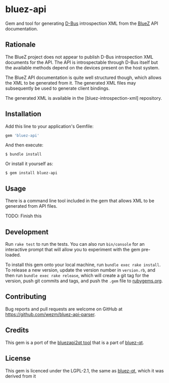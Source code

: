 # bluez-api

Gem and tool for generating [D-Bus] introspection XML from the [BlueZ] API
documentation.

## Rationale

The BlueZ project does not appear to publish D-Bus introspection XML documents
for the API. The API is introspectable through D-Bus itself but the available
methods depend on the devices present on the host system.

The BlueZ API documentation is quite well structured though, which allows the
XML to be generated from it. The generated XML files may subsequently be used
to generate client bindings.

The generated XML is available in the [bluez-introspection-xml] repository.

## Installation

Add this line to your application's Gemfile:

```ruby
gem 'bluez-api'
```

And then execute:

    $ bundle install

Or install it yourself as:

    $ gem install bluez-api

## Usage

There is a command line tool included in the gem that allows XML to be
generated from API files.

TODO: Finish this

## Development

Run `rake test` to run the tests. You can also run `bin/console` for an
interactive prompt that will allow you to experiment with the gem pre-loaded.

To install this gem onto your local machine, run `bundle exec rake install`. To
release a new version, update the version number in `version.rb`, and then run
`bundle exec rake release`, which will create a git tag for the version, push
git commits and tags, and push the `.gem` file to
[rubygems.org](https://rubygems.org).

## Contributing

Bug reports and pull requests are welcome on GitHub at
<https://github.com/wezm/bluez-api-parser>.

## Credits

This gem is a port of the [bluezapi2qt tool][bluezapi2qt] that is a part of
[bluez-qt].

## License

This gem is licenced under the LGPL-2.1, the same as [bluez-qt], which it was
derived from it 

[D-Bus]: https://www.freedesktop.org/wiki/Software/dbus/
[BlueZ]: http://www.bluez.org/
[bluez-qt]: https://github.com/KDE/bluez-qt
[bluezapi2qt]: https://github.com/KDE/bluez-qt/tree/408bdaa752faa8afcf55499b164d89aa6af8aa0c/tools/bluezapi2qt
